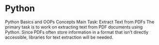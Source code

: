 # Python
Python Basics and OOPs Concepts
Main Task: Extract Text from PDFs
The primary task is to work on extracting text from PDF documents using Python. Since PDFs often store information in a format that isn't directly accessible, libraries for text extraction will be needed.
